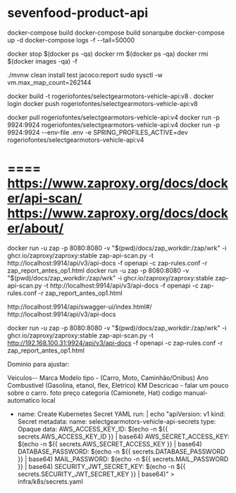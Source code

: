 # sevenfood-product-api

docker-compose build
docker-compose build sonarqube
docker-compose up -d
docker-compose logs -f --tail=50000

docker stop $(docker ps -qa)
docker rm $(docker ps -qa)
docker rmi $(docker images -qa) -f

./mvnw clean install test jacoco:report
sudo sysctl -w vm.max_map_count=262144


docker build -t rogeriofontes/selectgearmotors-vehicle-api:v8 .
docker login
docker push rogeriofontes/selectgearmotors-vehicle-api:v8

docker pull rogeriofontes/selectgearmotors-vehicle-api:v4
docker run -p 9924:9924 rogeriofontes/selectgearmotors-vehicle-api:v4
docker run -p 9924:9924 --env-file .env -e SPRING_PROFILES_ACTIVE=dev rogeriofontes/selectgearmotors-vehicle-api:v4

====
https://www.zaproxy.org/docs/docker/api-scan/
https://www.zaproxy.org/docs/docker/about/
====
docker run -u zap -p 8080:8080 -v "$(pwd)/docs/zap_workdir:/zap/wrk" -i ghcr.io/zaproxy/zaproxy:stable zap-api-scan.py -t http://localhost:9914/api/v3/api-docs -f openapi -c zap-rules.conf -r zap_report_antes_op1.html
docker run -u zap -p 8080:8080 -v "$(pwd)/docs/zap_workdir:/zap/wrk" -i ghcr.io/zaproxy/zaproxy:stable zap-api-scan.py -t http://localhost:9914/api/v3/api-docs -f openapi -c zap-rules.conf -r zap_report_antes_op1.html

http://localhost:9914/api/swagger-ui/index.html#/
http://localhost:9914/api/v3/api-docs

docker run -u zap -p 8080:8080 -v "$(pwd)/docs/zap_workdir:/zap/wrk" -i ghcr.io/zaproxy/zaproxy:stable zap-api-scan.py -t http://192.168.100.31:9924/api/v3/api-docs -f openapi -c zap-rules.conf -r zap_report_antes_op1.html

Dominio para ajustar:

Veiculos--
Marca
Modelo
tipo - (Carro, Moto, Caminhão/Onibus)
Ano
Combustivel (Gasolina, etanol, flex, Eletrico)
KM
Descricao - falar um pouco sobre o carro.
foto
preço
categoria (Camionete, Hat)
codigo
manual-automatico
local

- name: Create Kubernetes Secret YAML
  run: |
  echo "apiVersion: v1
  kind: Secret
  metadata:
  name: selectgearmotors-vehicle-api-secrets
  type: Opaque
  data:
  AWS_ACCESS_KEY_ID: $(echo -n ${{ secrets.AWS_ACCESS_KEY_ID }} | base64)
  AWS_SECRET_ACCESS_KEY: $(echo -n ${{ secrets.AWS_SECRET_ACCESS_KEY }} | base64)
  DATABASE_PASSWORD: $(echo -n ${{ secrets.DATABASE_PASSWORD }} | base64)
  MAIL_PASSWORD: $(echo -n ${{ secrets.MAIL_PASSWORD }} | base64)
  SECURITY_JWT_SECRET_KEY: $(echo -n ${{ secrets.SECURITY_JWT_SECRET_KEY }} | base64)" > infra/k8s/secrets.yaml
